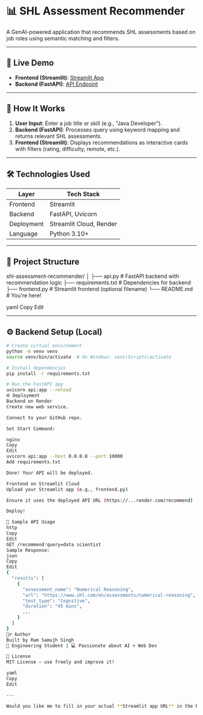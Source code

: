# 📊 SHL Assessment Recommender

A GenAI-powered application that recommends SHL assessments based on job roles using semantic matching and filters.

---

## 🚀 Live Demo

- **Frontend (Streamlit)**: [Streamlit App](https://appapppy-5sra3zs3mktpvzbg9ca7cv.streamlit.app/)
- **Backend (FastAPI)**: [API Endpoint](https://shl-assessment-recommender-0btf.onrender.com)

---

## 🧠 How It Works

1. **User Input**: Enter a job title or skill (e.g., "Java Developer").
2. **Backend (FastAPI)**: Processes query using keyword mapping and returns relevant SHL assessments.
3. **Frontend (Streamlit)**: Displays recommendations as interactive cards with filters (rating, difficulty, remote, etc.).

---

## 🛠 Technologies Used

| Layer     | Tech Stack         |
|-----------|--------------------|
| Frontend  | Streamlit          |
| Backend   | FastAPI, Uvicorn   |
| Deployment| Streamlit Cloud, Render |
| Language  | Python 3.10+       |

---

## 📁 Project Structure

shl-assessment-recommender/
│
├── api.py # FastAPI backend with recommendation logic
├── requirements.txt # Dependencies for backend
├── frontend.py # Streamlit frontend (optional filename)
└── README.md # You're here!

yaml
Copy
Edit

---

## ⚙️ Backend Setup (Local)

```bash
# Create virtual environment
python -m venv venv
source venv/bin/activate  # On Windows: venv\Scripts\activate

# Install dependencies
pip install -r requirements.txt

# Run the FastAPI app
uvicorn api:app --reload
🌐 Deployment
Backend on Render
Create new web service.

Connect to your GitHub repo.

Set Start Command:

nginx
Copy
Edit
uvicorn api:app --host 0.0.0.0 --port 10000
Add requirements.txt

Done! Your API will be deployed.

Frontend on Streamlit Cloud
Upload your Streamlit app (e.g., frontend.py)

Ensure it uses the deployed API URL (https://...render.com/recommend)

Deploy!

🧪 Sample API Usage
http
Copy
Edit
GET /recommend?query=data scientist
Sample Response:
json
Copy
Edit
{
  "results": [
    {
      "assessment_name": "Numerical Reasoning",
      "url": "https://www.shl.com/en/assessments/numerical-reasoning",
      "test_type": "Cognitive",
      "duration": "45 mins",
      ...
    }
  ]
}
🙋‍♂️ Author
Built by Ram Samujh Singh
💼 Engineering Student | 💻 Passionate about AI + Web Dev

📄 License
MIT License — use freely and improve it!

yaml
Copy
Edit

---

Would you like me to fill in your actual **Streamlit app URL** in the README before you copy it?







